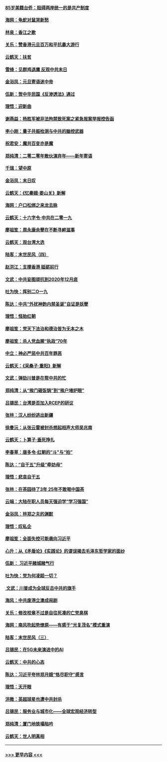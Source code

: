 #### [85岁美籍台侨：阻碍两岸统一的是共产制度](../pages/nsc993/n11765043.md?t=01040555) 
#### [海网：龟蛇对鼠哭新愁](../pages/nsc993/n11764895.md?t=01040555) 
#### [林泉：香江之歌](../pages/nsc993/n11764415.md?t=01040555) 
#### [关乐：赞香港元旦百万和平抗暴大游行](../pages/nsc993/n11764382.md?t=01040555) 
#### [云鹤天：扶贫](../pages/nsc993/n11764245.md?t=01040555) 
#### [雪绮：见群鸡退鹰  反观中共末日](../pages/nsc993/n11762112.md?t=01040555) 
#### [金浴凤：元旦寄语迷中帝](../pages/nsc993/n11761788.md?t=01040555) 
#### [伍新：贺中华民国《反渗透法》通过](../pages/nsc993/n11761994.md?t=01040555) 
#### [理悟：迎新曲](../pages/nsc993/n11761152.md?t=01040555) 
#### [谢燕益：杨胜军被非法拘禁致死案之紧急报案举报控告函](../pages/nsc993/n11756134.md?t=01040555) 
#### [李小刚：量子共振检测与中共的脑控武器](../pages/nsc993/n11754518.md?t=01040555) 
#### [祝君安：魔共百变亦是魔](../pages/nsc993/n11754469.md?t=01040555) 
#### [郑纯清：二零二零年散伙演弃年——新年寄语](../pages/nsc993/n11754195.md?t=01040555) 
#### [千瑞：望中原](../pages/nsc993/n11754159.md?t=01040555) 
#### [金浴凤：末日叹](../pages/nsc993/n11752359.md?t=01040555) 
#### [云鹤天：《忆秦娥‧娄山关》新解](../pages/nsc993/n11752348.md?t=01040555) 
#### [海网：户口松绑之来龙去脉](../pages/nsc993/n11752328.md?t=01040555) 
#### [云鹤天：十六字令‧中共在二零一九](../pages/nsc993/n11752305.md?t=01040555) 
#### [廖祖笙：周永康余孽在不断寻衅滋事](../pages/nsc993/n11751013.md?t=01040555) 
#### [云鹤天：观台湾大选](../pages/nsc993/n11751007.md?t=01040555) 
#### [陆客：末世民风（四）](../pages/nsc993/n11749203.md?t=01040555) 
#### [赵洪江：支撑香港 砥砺前行](../pages/nsc993/n11748482.md?t=01040555) 
#### [文武：中共妄图顽抗到2020年12月底](../pages/nsc993/n11748446.md?t=01040555) 
#### [吐为快：挥别二O一九](../pages/nsc993/n11748411.md?t=01040555) 
#### [陈达：中共“外扰神韵内禁圣诞”自证是妖孽](../pages/nsc993/n11748226.md?t=01040555) 
#### [理悟：怪胎红朝](../pages/nsc993/n11748206.md?t=01040555) 
#### [廖祖笙：党天下法治和德治皆为无本之木](../pages/nsc993/n11748135.md?t=01040555) 
#### [廖祖笙：杀人党血腥“执政”70年](../pages/nsc993/n11745144.md?t=01040555) 
#### [中立：神必严惩中共百年罪恶](../pages/nsc993/n11744970.md?t=01040555) 
#### [云鹤天：《采桑子‧重阳》新解](../pages/nsc993/n11744948.md?t=01040555) 
#### [文武：弹劾川普是在帮中共的忙](../pages/nsc993/n11744758.md?t=01040555) 
#### [郑纯清：从“挨门砸饭锅”到“挨户堵炉眼”](../pages/nsc993/n11744745.md?t=01040555) 
#### [吕锡民：台湾是否加入RCEP的研议](../pages/nsc993/n11744701.md?t=01040555) 
#### [张林：汉人纷纷逃出新疆](../pages/nsc993/n11743530.md?t=01040555) 
#### [徐曼沅：从张云雷被封杀想起相声大师吴兆南](../pages/nsc993/n11741816.md?t=01040555) 
#### [云鹤天：卜算子‧垂死挣扎](../pages/nsc993/n11739956.md?t=01040555) 
#### [李春草：唐多令‧红朝的“斗”与“拍”](../pages/nsc993/n11739830.md?t=01040555) 
#### [陈达：“自干五”升级“牵妨母”](../pages/nsc993/n11739724.md?t=01040555) 
#### [理悟：悲哀自干五](../pages/nsc993/n11739547.md?t=01040555) 
#### [张林：在茶园待了3年 25年不敢喝中国茶](../pages/nsc993/n11739240.md?t=01040555) 
#### [云端：大陆在职人员每天强迫学“学习强国”](../pages/nsc993/n11738735.md?t=01040555) 
#### [金浴凤：林郑之夫的渊默](../pages/nsc993/n11737735.md?t=01040555) 
#### [理悟：叹私企](../pages/nsc993/n11737715.md?t=01040555) 
#### [廖祖笙：全面失控可能袭向习近平](../pages/nsc993/n11737704.md?t=01040555) 
#### [心升：从《矛盾论》《实践论》的谬误揭去毛泽东哲学家的面纱](../pages/nsc993/n11736962.md?t=01040555) 
#### [伍新： 习近平赌城赌气行](../pages/nsc993/n11736929.md?t=01040555) 
#### [吐为快：党为何凌蹈一切？](../pages/nsc993/n11736915.md?t=01040555) 
#### [ 文武：川普成为全球反击中共的旗手](../pages/nsc993/n11736882.md?t=01040555) 
#### [海风：中共废港立澳成闹剧](../pages/nsc993/n11735857.md?t=01040555) 
#### [关乐：修改校章不过是自往死凑的亡党臭棋](../pages/nsc993/n11735097.md?t=01040555) 
#### [海网：南风吹起势燎原——有感于“光复茂名”模式重演](../pages/nsc993/n11732308.md?t=01040555) 
#### [陆客：末世民风（三）](../pages/nsc993/n11732211.md?t=01040555) 
#### [吕锡民：在5G未来演进中的AI](../pages/nsc993/n11730010.md?t=01040555) 
#### [云鹤天：中共的心态](../pages/nsc993/n11729906.md?t=01040555) 
#### [陈达：习近平夸林郑月娥“恪尽职守”感言](../pages/nsc993/n11729881.md?t=01040555) 
#### [理悟：天开眼](../pages/nsc993/n11729699.md?t=01040555) 
#### [洪微：英超球星也遭中共封杀](../pages/nsc993/n11727243.md?t=01040555) 
#### [吕锡民：服务业与城市化——全球宏观经济转型](../pages/nsc993/n11725845.md?t=01040555) 
#### [郑纯清：厦门地铁塌陷吟](../pages/nsc993/n11725813.md?t=01040555) 
#### [云鹤天：世人明真相](../pages/nsc993/n11725621.md?t=01040555) 

----
#### [ >>> 更早内容 <<< ](../indexes/nsc993-earlier.md)
